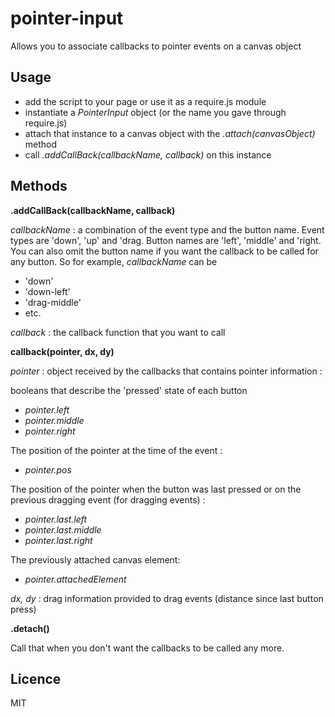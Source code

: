 pointer-input
=============

Allows you to associate callbacks to pointer events on a canvas object

Usage
-----

- add the script to your page or use it as a require.js module
- instantiate a *PointerInput* object (or the name you gave through require.js)
- attach that instance to a canvas object with the *.attach(canvasObject)* method
- call *.addCallBack(callbackName, callback)* on this instance

Methods
-------

**.addCallBack(callbackName, callback)**

*callbackName* : a combination of the event type and the button name. Event types are 'down', 'up' and 'drag. Button names are 'left', 'middle' and 'right.
You can also omit the button name if you want the callback to be called for any button.
So for example, *callbackName* can be
* 'down'
* 'down-left'
* 'drag-middle'
* etc.

*callback* : the callback function that you want to call


**callback(pointer, dx, dy)**

*pointer* : object received by the callbacks that contains pointer information :

booleans that describe the 'pressed' state of each button

* *pointer.left*
* *pointer.middle*
* *pointer.right*

The position of the pointer at the time of the event :

* *pointer.pos*

The position of the pointer when the button was last pressed or on the previous dragging event (for dragging events) :

* *pointer.last.left*
* *pointer.last.middle*
* *pointer.last.right*

The previously attached canvas element:

* *pointer.attachedElement*

*dx, dy* : drag information provided to drag events (distance since last button press)

**.detach()**

Call that when you don't want the callbacks to be called any more.

Licence
-------

MIT